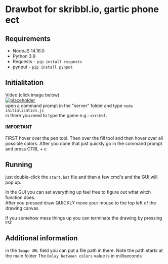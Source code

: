 # Drawbot for skribbl.io, gartic phone ect

## Requirements
+ NodeJS 14.16.0
+ Python 3.9
+ Requests - `pip install requests`
+ pynput - `pip install pynput`

## Initialitation
Video (click image below)\
[![placeholder](https://img.youtube.com/vi/L3-oa-rd4gA/0.jpg)](https://youtu.be/L3-oa-rd4gA) \
 open a command prompt in the "server" folder and type `node initialisation.js`\
 in there you need to type the game e.g.: `skribbl`. 
#### IMPORTANT 
 FIRST hover over the pen tool.
 Then over the fill tool
 and then hover over all possible colors.
 After you done that just quickly go in the command prompt and press CTRL + c



## Running
just double-click the `start.bat` file and then a few cmd's and the GUI will pop up. 

In the GUI you can set everything up feel free to figure out what witch function does. \
After you pressed draw QUICKLY move your mouse to the top left of the drawing canvas

If you somehow mess things up you can terminate the drawing by pressing `ESC`

## Additional information
in the `Image URL` field you can put a file path in there. Note the path starts at the main folder
The `Delay between colors` value is in milliseconds
